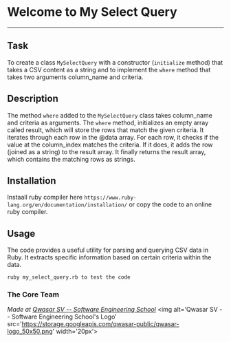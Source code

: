 # Welcome to My Select Query
***

## Task
To create a class `MySelectQuery` with a constructor (`initialize` method) that takes a CSV content as a string and to implement the `where` method that takes two arguments column_name and criteria.

## Description
The method `where` added to the `MySelectQuery` class takes column_name and criteria as arguments. The `where` method, initializes an empty array called result, which will store the rows that match the given criteria.
It iterates through each row in the @data array. For each row, it checks if the value at the column_index matches the criteria. If it does, it adds the row (joined as a string) to the result array. It finally returns the result array, which contains the matching rows as strings.
## Installation
Instaall ruby compiler here `https://www.ruby-lang.org/en/documentation/installation/` or copy the code to an online ruby compiler.

## Usage
The code provides a useful utility for parsing and querying CSV data in Ruby. It extracts specific information based on certain criteria within the data.
```
ruby my_select_query.rb to test the code
```

### The Core Team


<span><i>Made at <a href='https://qwasar.io'>Qwasar SV -- Software Engineering School</a></i></span>
<span><img alt='Qwasar SV -- Software Engineering School's Logo' src='https://storage.googleapis.com/qwasar-public/qwasar-logo_50x50.png' width='20px'></span>
